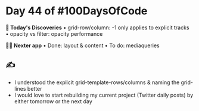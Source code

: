 # Day 44 of #100DaysOfCode

**📖 Today's Discoveries**
• grid-row/column: -1 only applies to explicit tracks
• opacity vs filter: opacity performance

**👨‍💻 Nexter app**
• Done: layout &amp; content
• To do: mediaqueries

## ✍

- I understood the explicit grid-template-rows/columns & naming the grid-lines better
- I would love to start rebuilding my current project (Twitter daily posts) by either tomorrow or the next day
